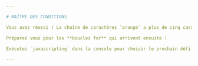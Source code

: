 ```yaml
---

# MAÎTRE DES CONDITIONS

Vous avez réussi ! La chaîne de caractères `orange` a plus de cinq caractères.

Préparez vous pour les **boucles for** qui arrivent ensuite !

Exécutez `javascripting` dans la console pour choisir le prochain défi.

---
```

